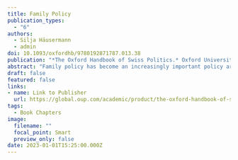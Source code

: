 ```yaml
---
title: Family Policy
publication_types:
  - "6"
authors:
  - Silja Häusermann
  - admin
doi: 10.1093/oxfordhb/9780192871787.013.38
publication: "*The Oxford Handbook of Swiss Politics.* Oxford University Press"
abstract: "Family policy has become an increasingly important policy area in Switzerland since the 1990s. Benefits and services to families have undergone profound transformations. Some reforms became possible because family policy was increasingly defined not only as social policy but also as social investment policy promoting employment and human capital formation. This ambiguity enabled reforms to be supported by heterogeneous reform coalitions, even if long-term coalitions remain unstable and depend on the specific reform proposal. Despite these changes, Swiss family policy is still underdeveloped and falls behind that of other continental European countries. Government spending on family policy is low by international standards, and the use of formal childcare is strongly stratified by income. Important factors contributing to this slow pace of family policy modernization in Switzerland are the decentralized distribution of competences with different levels of government and the use of various direct democratic instruments to prevent or delay reform initiatives at different levels of governance. Moreover, the party system’s increasing political polarization slows down reform efforts and undermines reform coalitions between socially progressive and economically liberal forces. In the face of these challenges, the adaptation of family policy to changing social and economic needs has become a litmus test for the reform capacity of the Swiss welfare state."
draft: false
featured: false
links:
- name: Link to Publisher
  url: https://global.oup.com/academic/product/the-oxford-handbook-of-swiss-politics-9780192871787?cc=ch&lang=en&#
tags:
  - Book Chapters
image:
  filename: ""
  focal_point: Smart
  preview_only: false
date: 2023-01-01T15:25:00.000Z
---
```

